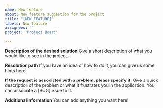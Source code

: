 ```yaml
---
name: New feature
about: New feature suggestion for the project
title: "[NEW FEATURE]"
labels: New feature
assignees: ''
project: 'Project Board'

---
```



**Description of the desired solution**
Give a short description of what you would like to see in the project.

**Resolution path**
If you have an idea of how to do it, you can give us some hints here!

**If the request is associated with a problem, please specify it.**
Give a quick description of the problem or what it frustrates you in the application.
You can associate a [BUG] issue to it.

**Additional information**
You can add anything you want here!
